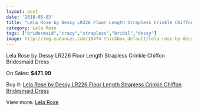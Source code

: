 ```yaml
---
layout: post
date: '2018-05-03'
title: "Lela Rose by Dessy LR226 Floor Length Strapless Crinkle Chiffon Bridesmaid Dress"
category: Lela Rose
tags: ["bridesmaid","crazy","strapless","bridal","dessy"]
image: http://img.eudances.com/18474-thickbox_default/lela-rose-by-dessy-lr226-floor-length-strapless-crinkle-chiffon-bridesmaid-dress.jpg
---
```

Lela Rose by Dessy LR226 Floor Length Strapless Crinkle Chiffon Bridesmaid Dress

On Sales: **$471.99**
<a href="https://www.eudances.com/en/lela-rose/5453-lela-rose-by-dessy-lr226-floor-length-strapless-crinkle-chiffon-bridesmaid-dress.html"><amp-img layout="responsive" width="600" height="600" src="//img.eudances.com/18474-thickbox_default/lela-rose-by-dessy-lr226-floor-length-strapless-crinkle-chiffon-bridesmaid-dress.jpg" alt="Lela Rose by Dessy LR226 Floor Length Strapless Crinkle Chiffon Bridesmaid Dress 0" /></a>
<a href="https://www.eudances.com/en/lela-rose/5453-lela-rose-by-dessy-lr226-floor-length-strapless-crinkle-chiffon-bridesmaid-dress.html"><amp-img layout="responsive" width="600" height="600" src="//img.eudances.com/18475-thickbox_default/lela-rose-by-dessy-lr226-floor-length-strapless-crinkle-chiffon-bridesmaid-dress.jpg" alt="Lela Rose by Dessy LR226 Floor Length Strapless Crinkle Chiffon Bridesmaid Dress 1" /></a>

Buy it: [Lela Rose by Dessy LR226 Floor Length Strapless Crinkle Chiffon Bridesmaid Dress](https://www.eudances.com/en/lela-rose/5453-lela-rose-by-dessy-lr226-floor-length-strapless-crinkle-chiffon-bridesmaid-dress.html "Lela Rose by Dessy LR226 Floor Length Strapless Crinkle Chiffon Bridesmaid Dress")

View more: [Lela Rose](https://www.eudances.com/en/96-lela-rose "Lela Rose")
